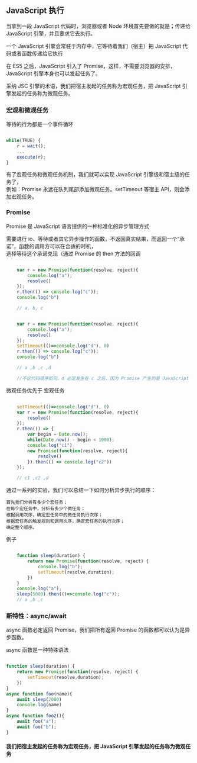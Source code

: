 <!--
 * @Descripttion: 
 * @version: 
 * @Author: zhangpeng
 * @Date: 2020-12-22 20:36:59
 * @LastEditors: zhangpeng
 * @LastEditTime: 2020-12-22 20:52:02
-->
## JavaScript 执行

当拿到一段 JavaScript 代码时，浏览器或者 Node 环境首先要做的就是；传递给 JavaScript 引擎，并且要求它去执行。

一个 JavaScript 引擎会常驻于内存中，它等待着我们（宿主）把 JavaScript 代码或者函数传递给它执行

在 ES5 之后，JavaScript 引入了 Promise，这样，不需要浏览器的安排，JavaScript 引擎本身也可以发起任务了。

采纳 JSC 引擎的术语，我们把宿主发起的任务称为宏观任务，把 JavaScript 引擎发起的任务称为微观任务。

### 宏观和微观任务

等待的行为都是一个事件循环

```js

while(TRUE) {
    r = wait();
    ... 
    execute(r);
}
```

有了宏观任务和微观任务机制，我们就可以实现 JavaScript 引擎级和宿主级的任务了，  
例如：Promise 永远在队列尾部添加微观任务。setTimeout 等宿主 API，则会添加宏观任务。  


### Promise

Promise 是 JavaScript 语言提供的一种标准化的异步管理方式

需要进行 io、等待或者其它异步操作的函数，不返回真实结果，而返回一个“承诺”，函数的调用方可以在合适的时机，  
选择等待这个承诺兑现（通过 Promise 的 then 方法的回调  

```js

    var r = new Promise(function(resolve, reject){
        console.log("a");
        resolve()
    });
    r.then(() => console.log("c"));
    console.log("b")

    // a, b, c
```

```js

    var r = new Promise(function(resolve, reject){
        console.log("a");
        resolve()
    });
    setTimeout(()=>console.log("d"), 0)
    r.then(() => console.log("c"));
    console.log("b")

    // a ,b ,c ,d 

    //不论代码顺序如何，d 必定发生在 c 之后，因为 Promise 产生的是 JavaScript 引擎内部的微任务，而 setTimeout 是浏览器 API，它产生宏任务。
```

微观任务优先于 宏观任务

```js

    setTimeout(()=>console.log("d"), 0)
    var r = new Promise(function(resolve, reject){
        resolve()
    });
    r.then(() => { 
        var begin = Date.now();
        while(Date.now() - begin < 1000);
        console.log("c1") 
        new Promise(function(resolve, reject){
            resolve()
        }).then(() => console.log("c2"))
    });

    // c1 ,c2 ,d
```


通过一系列的实验，我们可以总结一下如何分析异步执行的顺序：
```
首先我们分析有多少个宏任务；
在每个宏任务中，分析有多少个微任务；
根据调用次序，确定宏任务中的微任务执行次序；
根据宏任务的触发规则和调用次序，确定宏任务的执行次序；
确定整个顺序。
```


例子
```js

    function sleep(duration) {
        return new Promise(function(resolve, reject) {
            console.log("b");
            setTimeout(resolve,duration);
        })
    }
    console.log("a");
    sleep(5000).then(()=>console.log("c"));
    // a ,b ,c
```

### 新特性：async/await

async 函数必定返回 Promise，我们把所有返回 Promise 的函数都可以认为是异步函数。

async 函数是一种特殊语法

```js

function sleep(duration) {
    return new Promise(function(resolve, reject) {
        setTimeout(resolve,duration);
    })
}
async function foo(name){
    await sleep(2000)
    console.log(name)
}
async function foo2(){
    await foo("a");
    await foo("b");
}

```


#### 我们把宿主发起的任务称为宏观任务，把 JavaScript 引擎发起的任务称为微观任务

